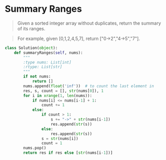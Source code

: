 # Summary Ranges

> Given a sorted integer array without duplicates, return the summary of its ranges.

> For example, given [0,1,2,4,5,7], return ["0->2","4->5","7"].

```Python
class Solution(object):
    def summaryRanges(self, nums):
        """
        :type nums: List[int]
        :rtype: List[str]
        """
        if not nums:
            return []
        nums.append(float('inf'))  # to count the last element in
        res, s, count = [], str(nums[0]), 1
        for i in xrange(1, len(nums)):
            if nums[i] <= nums[i-1] + 1:
                count += 1
            else:
                if count > 1:
                    s += "->" + str(nums[i-1])
                    res.append(str(s))
                else:
                    res.append(str(s))
                s = str(nums[i])
                count = 1
        nums.pop()
        return res if res else [str(nums[i-1])]
```
